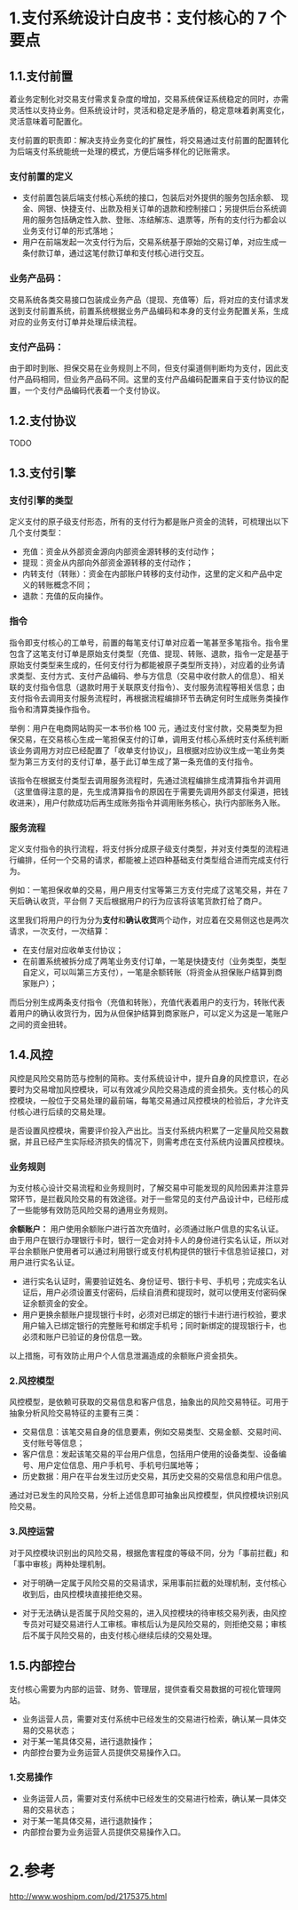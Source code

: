 # 1.支付系统设计白皮书：支付核心的 7 个要点

## 1.1.支付前置

着业务定制化对交易支付需求复杂度的增加，交易系统保证系统稳定的同时，亦需灵活性以支持业务。但系统设计时，灵活和稳定是矛盾的，稳定意味着剥离变化，灵活意味着可配置化。

支付前置的职责即：解决支持业务变化的扩展性，将交易通过支付前置的配置转化为后端支付系统能统一处理的模式，方便后端多样化的记账需求。

### 支付前置的定义

* 支付前置包装后端支付核心系统的接口，包装后对外提供的服务包括余额、 现金、网银、快捷支付、出款及相关订单的退款和控制接口；另提供后台系统调用的服务包括确定性入款、登账、冻结解冻、退票等，所有的支付行为都会以业务支付订单的形式落地；
* 用户在前端发起一次支付行为后，交易系统基于原始的交易订单，对应生成一条付款订单，通过这笔付款订单和支付核心进行交互。

### 业务产品码：

交易系统各类交易接口包装成业务产品（提现、充值等）后，将对应的支付请求发送到支付前置系统，前置系统根据业务产品编码和本身的支付业务配置关系，生成对应的业务支付订单并处理后续流程。

### 支付产品码：

由于即时到账、担保交易在业务规则上不同，但支付渠道侧判断均为支付，因此支付产品码相同，但业务产品码不同。这里的支付产品编码配置来自于支付协议的配置，一个支付产品编码代表着一个支付协议。


## 1.2.支付协议

TODO 


## 1.3.支付引擎

### 支付引擎的类型
定义支付的原子级支付形态，所有的支付行为都是账户资金的流转，可梳理出以下几个支付类型：

* 充值：资金从外部资金源向内部资金源转移的支付动作；
* 提现：资金从内部向外部资金源转移的支付动作；
* 内转支付（转账）：资金在内部账户转移的支付动作，这里的定义和产品中定义的转账概念不同；
* 退款：充值的反向操作。

### 指令

指令即支付核心的工单号，前置的每笔支付订单对应着一笔甚至多笔指令。指令里包含了这笔支付订单是原始支付类型（充值、提现、转账、退款，指令一定是基于原始支付类型来生成的，任何支付行为都能被原子类型所支持），对应着的业务请求类型、支付方式、支付产品编码、参与方信息（交易中收付款人的信息）、相关联的支付指令信息（退款时用于关联原支付指令）、支付服务流程等相关信息；由支付指令去调用支付服务流程时，再根据流程编排环节去确定何时生成账务类操作指令和清算类操作指令。

举例：用户在电商网站购买一本书价格 100 元，通过支付宝付款，交易类型为担保交易，在交易核心生成一笔担保支付的订单，调用支付核心系统时支付系统判断该业务调用方对应已经配置了「收单支付协议」，且根据对应协议生成一笔业务类型为第三方支付的支付订单，基于此订单生成了第一条充值的支付指令。

该指令在根据支付类型去调用服务流程时，先通过流程编排生成清算指令并调用（这里值得注意的是，先生成清算指令的原因在于需要先调用外部支付渠道，把钱收进来），用户付款成功后再生成账务指令并调用账务核心，执行内部账务入账。

### 服务流程
定义支付指令的执行流程，将支付拆分成原子级支付类型，并对支付类型的流程进行编排，任何一个交易的请求，都能被上述四种基础支付类型组合进而完成支付行为。

例如：一笔担保收单的交易，用户用支付宝等第三方支付完成了这笔交易，并在 7 天后确认收货，平台侧 7 天后根据用户的行为应该将该笔货款打给了商户。

这里我们将用户的行为分为**支付**和**确认收货**两个动作，对应着在交易侧这也是两次请求，一次支付，一次结算：

* 在支付层对应收单支付协议；
* 在前置系统被拆分成了两笔业务支付订单，一笔是快捷支付（业务类型，类型自定义，可以叫第三方支付），一笔是余额转账（将资金从担保账户结算到商家账户）；

而后分别生成两条支付指令（充值和转账），充值代表着用户的支行为，转账代表着用户的确认收货行为，因为从但保护结算到商家账户，可以定义为这是一笔账户之间的资金扭转。

## 1.4.风控

风控是风险交易防范与控制的简称。支付系统设计中，提升自身的风控意识，在必要时为交易增加风控模块，可以有效减少风险交易造成的资金损失。支付核心的风控模块，一般位于交易处理的最前端，每笔交易通过风控模块的检验后，才允许支付核心进行后续的交易处理。

是否设置风控模块，需要评价投入产出比。当支付系统内积累了一定量风险交易数据，并且已经产生实际经济损失的情况下，则需考虑在支付系统内设置风控模块。

### 业务规则

为支付核心设计交易流程和业务规则时，了解交易中可能发现的风险因素并注意异常环节，是拦截风险交易的有效途径。对于一些常见的支付产品设计中，已经形成了一些能够有效防范风险交易的通用业务规则。

**余额账户：**
用户使用余额账户进行首次充值时，必须通过账户信息的实名认证。由于用户在银行办理银行卡时，银行一定会对持卡人的身份进行实名认证，所以对平台余额账户使用者可以通过利用银行或支付机构提供的银行卡信息验证接口，对用户进行实名认证。

* 进行实名认证时，需要验证姓名、身份证号、银行卡号、手机号；完成实名认证后，用户必须设置支付密码，后续自消费和提现时，就可以使用支付密码保证余额资金的安全。
* 用户更换余额账户提现银行卡时，必须对已绑定的银行卡进行进行校验，要求用户输入已绑定银行的完整账号和绑定手机号；同时新绑定的提现银行卡，也必须和账户已验证的身份信息一致。

以上措施，可有效防止用户个人信息泄漏造成的余额账户资金损失。

### 2.风控模型

风控模型，是依赖可获取的交易信息和客户信息，抽象出的风险交易特征。可用于抽象分析风险交易特征的主要有三类：

* 交易信息：该笔交易自身的信息要素，例如交易类型、交易金额、交易时间、支付账号等信息；
* 客户信息：发起该笔交易的平台用户信息，包括用户使用的设备类型、设备编号、用户定位信息、用户手机号、手机号归属地等；
* 历史数据：用户在平台发生过历史交易，其历史交易的交易信息和用户信息。

通过对已发生的风险交易，分析上述信息即可抽象出风控模型，供风控模块识别风险交易。

### 3.风控运营

对于风控模块识别出的风险交易，根据危害程度的等级不同，分为「事前拦截」和「事中审核」两种处理机制。

* 对于明确一定属于风险交易的交易请求，采用事前拦截的处理机制，支付核心收到后，由风控模块直接拒绝交易。

* 对于无法确认是否属于风险交易的，进入风控模块的待审核交易列表，由风控专员对可疑交易进行人工审核。审核后认为是风险交易的，则拒绝交易；审核后不属于风险交易的，由支付核心继续后续的交易处理。

## 1.5.内部控台

支付核心需要为内部的运营、财务、管理层，提供查看交易数据的可视化管理网站。

* 业务运营人员，需要对支付系统中已经发生的交易进行检索，确认某一具体交易的交易状态；
* 对于某一笔具体交易，进行退款操作；
* 内部控台要为业务运营人员提供交易操作入口。

### 1.交易操作

* 业务运营人员，需要对支付系统中已经发生的交易进行检索，确认某一具体交易的交易状态；
* 对于某一笔具体交易，进行退款操作；
* 内部控台要为业务运营人员提供交易操作入口。

# 2.参考
http://www.woshipm.com/pd/2175375.html



